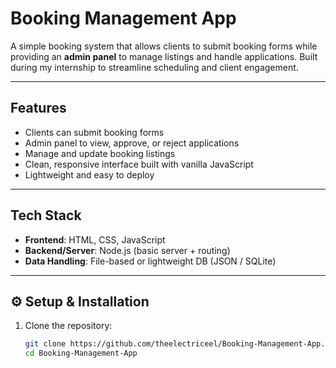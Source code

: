 # Booking Management App

A simple booking system that allows clients to submit booking forms while providing an **admin panel** to manage listings and handle applications. Built during my internship to streamline scheduling and client engagement.  

---

## Features
- Clients can submit booking forms  
- Admin panel to view, approve, or reject applications  
- Manage and update booking listings  
- Clean, responsive interface built with vanilla JavaScript  
- Lightweight and easy to deploy  

---

##  Tech Stack
- **Frontend**: HTML, CSS, JavaScript  
- **Backend/Server**: Node.js (basic server + routing)  
- **Data Handling**: File-based or lightweight DB (JSON / SQLite)  

---

## ⚙️ Setup & Installation

1. Clone the repository:
   ```bash
   git clone https://github.com/theelectriceel/Booking-Management-App.git
   cd Booking-Management-App
